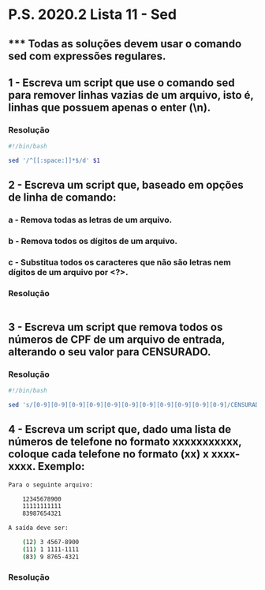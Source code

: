 # P.S. 2020.2 Lista 11 - Sed

## *** Todas as soluções devem usar o comando sed com expressões regulares.

## 1 - Escreva um script que use o comando sed para remover linhas vazias de um arquivo, isto é, linhas que possuem apenas o enter (\n).

### Resolução
~~~bash
#!/bin/bash

sed '/^[[:space:]]*$/d' $1
~~~

## 2 - Escreva um script que, baseado em opções de linha de comando:
### a - Remova todas as letras de um arquivo.
### b - Remova todos os dígitos de um arquivo.
### c - Substitua todos os caracteres que não são letras nem dígitos de um arquivo por <?>.

### Resolução
~~~bash
~~~

## 3 - Escreva um script que remova todos os números de CPF de um arquivo de entrada, alterando o seu valor para **CENSURADO**.

### Resolução
~~~bash
#!/bin/bash

sed 's/[0-9][0-9][0-9][0-9][0-9][0-9][0-9][0-9][0-9][0-9][0-9]/CENSURADO/' $1
~~~

## 4 - Escreva um script que, dado uma lista de números de telefone no formato xxxxxxxxxxx, coloque cada telefone no formato (xx) x xxxx-xxxx. Exemplo:

~~~bash
Para o seguinte arquivo:

	12345678900
	11111111111
	83987654321

A saída deve ser:

	(12) 3 4567-8900
	(11) 1 1111-1111
	(83) 9 8765-4321
~~~

### Resolução
~~~bash
~~~
